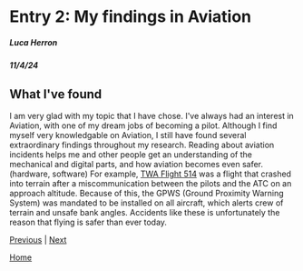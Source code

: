 # Entry 2: My findings in Aviation
##### Luca Herron

##### 11/4/24

## What I've found 

I am very glad with my topic that I have chose. I've always had an interest in Aviation, with one of my dream jobs of becoming a pilot. Although I find myself very knowledgable on Aviation, I still have found several extraordinary findings throughout my research. Reading about aviation incidents helps me and other people get an understanding of the mechanical and digital parts, and how aviation becomes even safer. (hardware, software) For example, [TWA Flight 514](https://en.wikipedia.org/wiki/TWA_Flight_514#) was a flight that crashed into terrain after a miscommunication between the pilots and the ATC on an approach altitude. Because of this, the GPWS (Ground Proximity Warning System) was mandated to be installed on all aircraft, which alerts crew of terrain and unsafe bank angles. Accidents like these is unfortunately the reason that flying is safer than ever today.

[Previous](entry01.md) | [Next](entry03.md)

[Home](../README.md)
